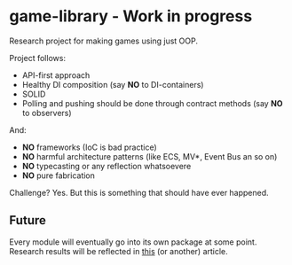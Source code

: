 # game-library - Work in progress

Research project for making games using just OOP.

Project follows:
- API-first approach
- Healthy DI composition (say **NO** to DI-containers)
- SOLID
- Polling and pushing should be done through contract methods (say **NO** to observers)

And:
- **NO** frameworks (IoC is bad practice)
- **NO** harmful architecture patterns (like ECS, MV*, Event Bus an so on)
- **NO** typecasting or any reflection whatsoevere
- **NO** pure fabrication

Challenge? Yes. But this is something that should have ever happened.

## Future
Every module will eventually go into its own package at some point. Research results will be reflected in [this](https://forcepusher.notion.site/c4bef9b08512425d9333ca70e423600e) (or another) article.
